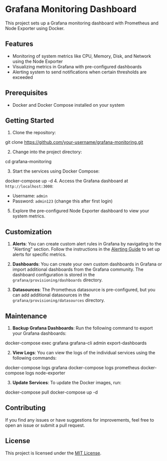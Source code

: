 # Grafana Monitoring Dashboard

This project sets up a Grafana monitoring dashboard with Prometheus and Node Exporter using Docker.

## Features

- Monitoring of system metrics like CPU, Memory, Disk, and Network using the Node Exporter
- Visualizing metrics in Grafana with pre-configured dashboards
- Alerting system to send notifications when certain thresholds are exceeded

## Prerequisites

- Docker and Docker Compose installed on your system

## Getting Started

1. Clone the repository:

git clone https://github.com/your-username/grafana-monitoring.git

2. Change into the project directory:

cd grafana-monitoring

3. Start the services using Docker Compose:

docker-compose up -d
4. Access the Grafana dashboard at `http://localhost:3000`:
- Username: `admin`
- Password: `admin123` (change this after first login)

5. Explore the pre-configured Node Exporter dashboard to view your system metrics.

## Customization

1. **Alerts**: You can create custom alert rules in Grafana by navigating to the "Alerting" section. Follow the instructions in the [Alerting Guide](alerting-guide.md) to set up alerts for specific metrics.

2. **Dashboards**: You can create your own custom dashboards in Grafana or import additional dashboards from the Grafana community. The dashboard configuration is stored in the `grafana/provisioning/dashboards` directory.

3. **Datasources**: The Prometheus datasource is pre-configured, but you can add additional datasources in the `grafana/provisioning/datasources` directory.

## Maintenance

1. **Backup Grafana Dashboards**: Run the following command to export your Grafana dashboards:

docker-compose exec grafana grafana-cli admin export-dashboards

2. **View Logs**: You can view the logs of the individual services using the following commands:

docker-compose logs grafana
docker-compose logs prometheus
docker-compose logs node-exporter

3. **Update Services**: To update the Docker images, run:

docker-compose pull
docker-compose up -d

## Contributing

If you find any issues or have suggestions for improvements, feel free to open an issue or submit a pull request.

## License

This project is licensed under the [MIT License](LICENSE).
